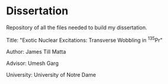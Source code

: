 # Dissertation
Repository of all the files needed to build my dissertation.

Title: "Exotic Nuclear Excitations: Transverse Wobbling in $^{135}$Pr"

Author: James Till Matta

Advisor: Umesh Garg

University: University of Notre Dame
